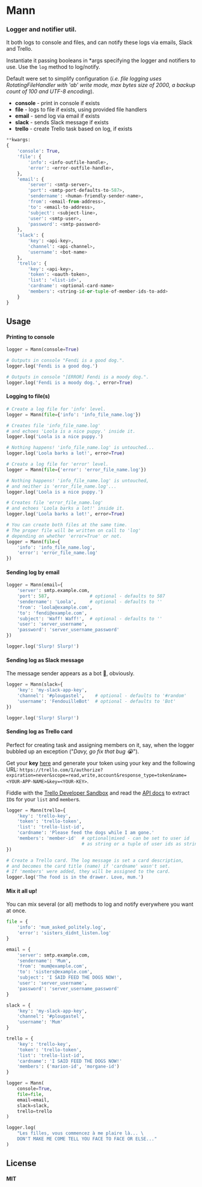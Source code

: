 Mann
====

### Logger and notifier util.

It both logs to console and files, and can notify these logs via emails, Slack and Trello.

Instantiate it passing booleans in *args specifying
the logger and notifiers to use.
Use the `log` method to log/notify.

Default were set to simplify configuration (_i.e. file logging uses RotatingFileHandler with 'ab' write mode,
max bytes size of 2000, a backup count of 100 and UTF-8 encoding_).

- **console** - print in console if exists
- **file**    - logs to file if exists, using provided file handlers
- **email**   - send log via email if exists
- **slack**   - sends Slack message if exists
- **trello**  - create Trello task based on log, if exists

```python
**kwargs:
{
    'console': True,
    'file': {
        'info': <info-outfile-handle>,
        'error': <error-outfile-handle>,
    },
    'email': {
        'server': <smtp-server>,
        'port': <smtp-port-defaults-to-587>,
        'sendername': <human-friendly-sender-name>,
        'from': <email-from-address>,
        'to': <email-to-address>,
        'subject': <subject-line>,
        'user': <smtp-user>,
        'password': <smtp-password>
    },
    'slack': {
        'key': <api-key>,
        'channel': <api-channel>,
        'username': <bot-name>
    },
    'trello': {
        'key': <api-key>,
        'token': <oauth-token>,
        'list': '<list-id>',
        'cardname': <optional-card-name>
        'members': <string-id-or-tuple-of-member-ids-to-add>
    }
}
```

## Usage

#### Printing to console
```python
logger = Mann(console=True)

# Outputs in console "Fendi is a good dog.".
logger.log('Fendi is a good dog.')

# Outputs in console "[ERROR] Fendi is a moody dog.".
logger.log('Fendi is a moody dog.', error=True)
```

#### Logging to file(s)
```python
# Create a log file for 'info' level.
logger = Mann(file={'info': 'info_file_name.log'})

# Creates file 'info_file_name.log'
# and echoes 'Loola is a nice puppy.' inside it.
logger.log('Loola is a nice puppy.')

# Nothing happens! 'info_file_name.log' is untouched...
logger.log('Loola barks a lot!', error=True)

# Create a log file for 'error' level.
logger = Mann(file={'error': 'error_file_name.log'})

# Nothing happens! 'info_file_name.log' is untouched,
# and neither is 'error_file_name.log'...
logger.log('Loola is a nice puppy.')

# Creates file 'error_file_name.log'
# and echoes 'Loola barks a lot!' inside it.
logger.log('Loola barks a lot!', error=True)

# You can create both files at the same time.
# The proper file will be written on call to 'log'
# depending on whether 'error=True' or not.
logger = Mann(file={
    'info': 'info_file_name.log',
    'error': 'error_file_name.log'
})
```

#### Sending log by email
```python
logger = Mann(email={
    'server': smtp.example.com,
    'port': 587,               # optional - defaults to 587
    'sendername': 'Loola',     # optional - defaults to ''
    'from': 'loola@example.com',
    'to': 'fendi@example.com',
    'subject': 'Waff! Waff!',  # optional - defaults to ''
    'user': 'server_username',
    'password': 'server_username_password'
})

logger.log('Slurp! Slurp!')
```

#### Sending log as Slack message

The message sender appears as a bot :dog:, obviously.

```python
logger = Mann(slack={
    'key': 'my-slack-app-key',
    'channel': '#plougastel',    # optional - defaults to '#random'
    'username': 'FendouilleBot'  # optional - defaults to 'Bot'
})

logger.log('Slurp! Slurp!')
```

#### Sending log as Trello card

Perfect for creating task and assigning members on it, say,
when the logger bubbled up an exception ("_Davy, go fix that bug :sob:_").

Get your **key** [here](https://trello.com/app-key) and generate your token using your key and the following URL:
`https://trello.com/1/authorize?expiration=never&scope=read,write,account&response_type=token&name=<YOUR-APP-NAME>&key=<YOUR-KEY>`.

Fiddle with the [Trello Developer Sandbox](https://developers.trello.com/sandbox) and read the [API docs](https://developers.trello.com/advanced-reference/) to extract `ID`s for your `list` and `member`s.

```python
logger = Mann(trello={
    'key': 'trello-key',
    'token': 'trello-token',
    'list': 'trello-list-id',
    'cardname': 'Please feed the dogs while I am gone.'
    'members': 'member-id'  # optional|mixed - can be set to user id
                            # as string or a tuple of user ids as strings
})

# Create a Trello card. The log message is set a card description,
# and becomes the card title (name) if 'cardname' wasn't set.
# If 'members' were added, they will be assigned to the card.
logger.log('The food is in the drawer. Love, mum.')
```

#### Mix it all up!

You can mix several (or all) methods to log and notify everywhere you want at once.

```python
file = {
    'info': 'mum_asked_politely.log',
    'error': 'sisters_didnt_listen.log'
}

email = {
    'server': smtp.example.com,
    'sendername': 'Mum',
    'from': 'mum@example.com',
    'to': 'sisters@example.com',
    'subject': 'I SAID FEED THE DOGS NOW!',
    'user': 'server_username',
    'password': 'server_username_password'
}

slack = {
    'key': 'my-slack-app-key',
    'channel': '#plougastel',
    'username': 'Mum'
}

trello = {
    'key': 'trello-key',
    'token': 'trello-token',
    'list': 'trello-list-id',
    'cardname': 'I SAID FEED THE DOGS NOW!'
    'members': ('marion-id', 'morgane-id')
}

logger = Mann(
    console=True,
    file=file,
    email=email,
    slack=slack,
    trello=trello
)

logger.log(
    "Les filles, vous commencez à me plaire là... \
    DON'T MAKE ME COME TELL YOU FACE TO FACE OR ELSE..."
)
```

## License

#### MIT
